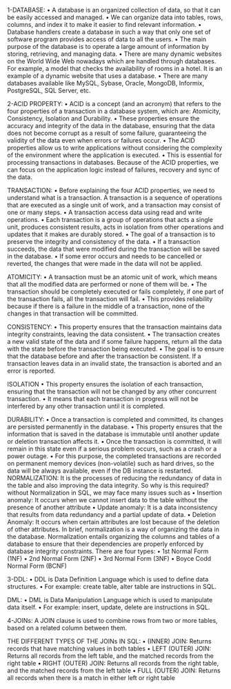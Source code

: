 1-DATABASE:
•	A database is an organized collection of data, so that it can be easily accessed and managed.
•	We can organize data into tables, rows, columns, and index it to make it easier to find relevant information.
•	Database handlers create a database in such a way that only one set of software program provides access of data to all the users.
•	The main purpose of the database is to operate a large amount of information by storing, retrieving, and managing data.
•	There are many dynamic websites on the World Wide Web nowadays which are handled through databases. For example, a model that checks the availability of rooms in a hotel. It is an example of a dynamic website that uses a database.
•	There are many databases available like MySQL, Sybase, Oracle, MongoDB, Informix, PostgreSQL, SQL Server, etc.

2-ACID PROPERTY:
•	ACID is a concept (and an acronym) that refers to the four properties of a transaction in a database system, which are: Atomicity, Consistency, Isolation and Durability. 
•	These properties ensure the accuracy and integrity of the data in the database, ensuring that the data does not become corrupt as a result of some failure, guaranteeing the validity of the data even when errors or failures occur.
•	The ACID properties allow us to write applications without considering the complexity of the environment where the application is executed. 
•	This is essential for processing transactions in databases. Because of the ACID properties, we can focus on the application logic instead of failures, recovery and sync of the data.

TRANSACTION:
•	Before explaining the four ACID properties, we need to understand what is a transaction. A transaction is a sequence of operations that are executed as a single unit of work, and a transaction may consist of one or many steps. 
•	A transaction access data using read and write operations.
•	Each transaction is a group of operations that acts a single unit, produces consistent results, acts in isolation from other operations and updates that it makes are durably stored.
•	The goal of a transaction is to preserve the integrity and consistency of the data. 
•	If a transaction succeeds, the data that were modified during the transaction will be saved in the database. 
•	If some error occurs and needs to be cancelled or reverted, the changes that were made in the data will not be applied.

ATOMICITY:
•	A transaction must be an atomic unit of work, which means that all the modified data are performed or none of them will be. 
•	The transaction should be completely executed or fails completely, if one part of the transaction fails, all the transaction will fail. 
•	This provides reliability because if there is a failure in the middle of a transaction, none of the changes in that transaction will be committed.

CONSISTENCY:
•	This property ensures that the transaction maintains data integrity constraints, leaving the data consistent. 
•	The transaction creates a new valid state of the data and if some failure happens, return all the data with the state before the transaction being executed.
•	The goal is to ensure that the database before and after the transaction be consistent. If a transaction leaves data in an invalid state, the transaction is aborted and an error is reported.

ISOLATION
•	This property ensures the isolation of each transaction, ensuring that the transaction will not be changed by any other concurrent transaction.
•	It means that each transaction in progress will not be interfered by any other transaction until it is completed.

DURABILITY:
•	Once a transaction is completed and committed, its changes are persisted permanently in the database. 
•	This property ensures that the information that is saved in the database is immutable until another update or deletion transaction affects it.
•	Once the transaction is committed, it will remain in this state even if a serious problem occurs, such as a crash or a power outage. 
•	For this purpose, the completed transactions are recorded on permanent memory devices (non-volatile) such as hard drives, so the data will be always available, even if the DB instance is restarted.
NORMALIZATION:
It is the processes of reducing the redundancy of data in the table and also improving the data integrity. So why is this required? without Normalization in SQL, we may face many issues such as
•	Insertion anomaly: It occurs when we cannot insert data to the table without the presence of another attribute
•	Update anomaly:  It is a data inconsistency that results from data redundancy and a partial update of data.
•	Deletion Anomaly: It occurs when certain attributes are lost because of the deletion of other attributes.
In brief, normalization is a way of organizing the data in the database. Normalization entails organizing the columns and tables of a database to ensure that their dependencies are properly enforced by database integrity constraints.
There are four types:
•	1st Normal Form (1NF)
•	2nd Normal Form (2NF)
•	3rd Normal Form (3NF)
•	Boyce Codd Normal Form (BCNF)


3-DDL:
•	DDL is Data Definition Language which is used to define data structures. 
•	For example: create table, alter table are instructions in SQL.

DML:
•	DML is Data Manipulation Language which is used to manipulate data itself.
•	For example: insert, update, delete are instructions in SQL.

4-JOINs:
A JOIN clause is used to combine rows from two or more tables, based on a related column between them.

THE DIFFERENT TYPES OF THE JOINs IN SQL:
•	(INNER) JOIN: Returns records that have matching values in both tables
•	LEFT (OUTER) JOIN: Returns all records from the left table, and the matched records from the right table
•	RIGHT (OUTER) JOIN: Returns all records from the right table, and the matched records from the left table
•	FULL (OUTER) JOIN: Returns all records when there is a match in either left or right table
